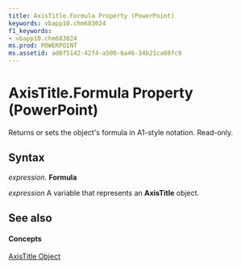 ```yaml
---
title: AxisTitle.Formula Property (PowerPoint)
keywords: vbapp10.chm683024
f1_keywords:
- vbapp10.chm683024
ms.prod: POWERPOINT
ms.assetid: ad6f5142-42f4-a500-6a46-34b21ca88fc9
---
```



# AxisTitle.Formula Property (PowerPoint)

Returns or sets the object's formula in A1-style notation. Read-only.


## Syntax

 _expression_. **Formula**

 _expression_ A variable that represents an **AxisTitle** object.


## See also


#### Concepts


[AxisTitle Object](axistitle-object-powerpoint.md)

